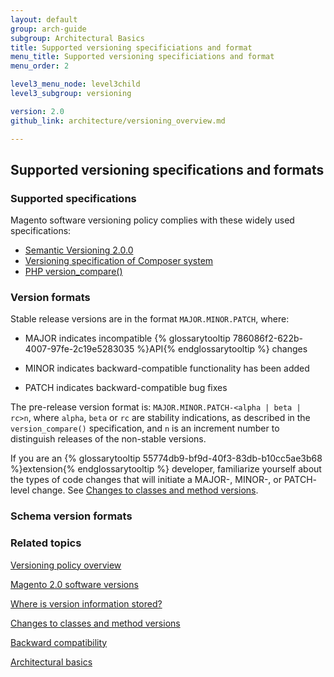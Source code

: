 ```yaml
---
layout: default
group: arch-guide
subgroup: Architectural Basics
title: Supported versioning specificiations and format
menu_title: Supported versioning specificiations and format
menu_order: 2

level3_menu_node: level3child
level3_subgroup: versioning

version: 2.0
github_link: architecture/versioning_overview.md

---
```


<h2 id="verpol">Supported versioning specifications and formats</h2>


<h3>Supported specifications</h3>

Magento software versioning policy complies with these widely used specifications:

* [Semantic Versioning 2.0.0](http://semver.org/)
* [Versioning specification of Composer system](https://getcomposer.org/doc/04-schema.md#version)
* [PHP version_compare()](http://php.net/version_compare)

<h3>Version formats</h3>

Stable release versions are in the format `MAJOR.MINOR.PATCH`, where:

* MAJOR indicates incompatible {% glossarytooltip 786086f2-622b-4007-97fe-2c19e5283035 %}API{% endglossarytooltip %} changes

* MINOR indicates backward-compatible functionality has been added

* PATCH indicates backward-compatible bug fixes


The pre-release version format is: `MAJOR.MINOR.PATCH-<alpha | beta | rc>n`, where `alpha`, `beta` or `rc` are stability indications, as described in the `version_compare()` specification, and
`n` is an increment number to distinguish releases of the non-stable versions.

If you are an {% glossarytooltip 55774db9-bf9d-40f3-83db-b10cc5ae3b68 %}extension{% endglossarytooltip %} developer, familiarize yourself about the types of code changes that will initiate a MAJOR-, MINOR-, or PATCH- level change. See <a href="{{ page.baseurl }}architecture/change_table.html">Changes to classes and method versions</a>.

<h3>Schema version formats</h3>




<h3>Related topics</h3>
<a href="{{ page.baseurl }}architecture/versioning_overview.html">Versioning policy overview</a>


<a href="{{ page.baseurl }}architecture/software_versions.html">Magento 2.0 software versions</a>

<a href="{{ page.baseurl }}architecture/version_store.html">Where is version information stored?</a>

<a href="{{ page.baseurl }}architecture/change_table.html">Changes to classes and method versions</a>


<a href="{{ page.baseurl }}architecture/back-compatibility.html">Backward compatibility</a>


<a href="{{ page.baseurl }}architecture/archi_perspectives/ABasics_intro.html">Architectural basics</a>
